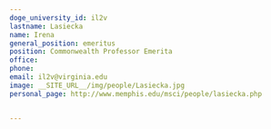 ```yaml
---
doge_university_id: il2v
lastname: Lasiecka
name: Irena
general_position: emeritus
position: Commonwealth Professor Emerita
office:
phone:
email: il2v@virginia.edu
image: __SITE_URL__/img/people/Lasiecka.jpg
personal_page: http://www.memphis.edu/msci/people/lasiecka.php


---
```

